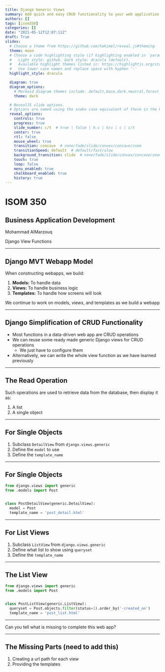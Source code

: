 ```yaml
---
title: Django Generic Views
summary: Add quick and easy CRUD functionality to your web application
authors: []
tags: [isom350]
categories: []
date: "2021-05-12T12:07:11Z"
draft: True
slides:
  # Choose a theme from https://github.com/hakimel/reveal.js#theming
  theme: moon
  # Choose a code highlighting style (if highlighting enabled in `params.toml`)
  #   Light style: github. Dark style: dracula (default).
  #   Available highlight themes listed in: https://highlightjs.org/static/demo/
  #   Use lower case names and replace space with hyphen '-'
  highlight_style: dracula

  diagram: true
  diagram_options:
    # Mermaid diagram themes include: default,base,dark,neutral,forest
    theme: dark

  # RevealJS slide options.
  # Options are named using the snake case equivalent of those in the RevealJS docs.
  reveal_options:
    controls: true
    progress: true
    slide_number: c/t  # true | false | h.v | h/v | c | c/t
    center: true
    rtl: false
    mouse_wheel: true
    transition: concave  # none/fade/slide/convex/concave/zoom
    transitionSpeed: default  # default/fast/slow
    background_transition: slide  # none/fade/slide/convex/concave/zoom
    touch: true
    loop: false
    menu_enabled: true
    chalkboard_enabled: true
    history: true
---
```



# ISOM 350
## Business Application Development

Mohammad AlMarzouq

Django View Functions

---

## Django MVT Webapp Model

When constructing webapps, we build:

1. **Models:** To handle data
2. **Views:** To handle business logic
3. **Templates:** To handle how screens will look

We continue to work on models, views, and templates as we build a webapp

---

## Django Simplification of CRUD Functionality

- Most functions in a data-driven web app are CRUD operations
- We can reuse some ready made generic Django views for CRUD operations
  - We just have to configure them
- Alternatively, we can write the whole view function as we have learned previously
  
---

## The Read Operation

Such operations are used to retrieve data from the database, then display it as:
1. A list
2. A single object

---

## For Single Objects

1. Subclass `DetailView` from `django.views.generic`
2. Define the `model` to use 
3. Define the `template_name`

---

## For Single Objects


```python
from django.views import generic
from .models import Post


class PostDetailView(generic.DetailView):
  model = Post
  template_name = 'post_detail.html'
```


---

## For List Views

1. Subclass `ListView` from `django.views.generic`
2. Define what list to show using `queryset` 
3. Define the `template_name`

---

## The List View

```python
from django.views import generic
from .models import Post


class PostListView(generic.ListView):
  queryset = Post.objects.filter(status=1).order_by('-created_on')
  template_name = 'post_list.html'
```

---

Can you tell what is missing to complete this web app?

---

## The Missing Parts (need to add this)

1. Creating a url path for each view
2. Providing the templates
